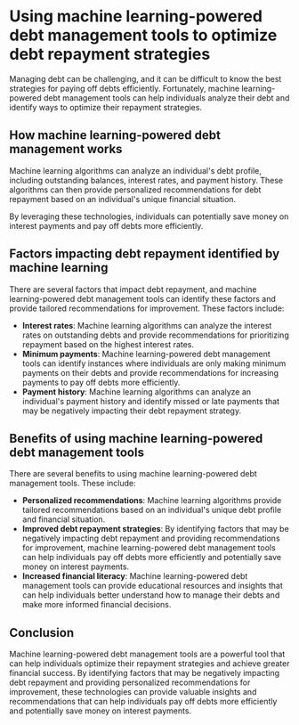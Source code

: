 Using machine learning-powered debt management tools to optimize debt repayment strategies
=====================================================================================================================================================

Managing debt can be challenging, and it can be difficult to know the best strategies for paying off debts efficiently. Fortunately, machine learning-powered debt management tools can help individuals analyze their debt and identify ways to optimize their repayment strategies.

How machine learning-powered debt management works
--------------------------------------------------

Machine learning algorithms can analyze an individual's debt profile, including outstanding balances, interest rates, and payment history. These algorithms can then provide personalized recommendations for debt repayment based on an individual's unique financial situation.

By leveraging these technologies, individuals can potentially save money on interest payments and pay off debts more efficiently.

Factors impacting debt repayment identified by machine learning
---------------------------------------------------------------

There are several factors that impact debt repayment, and machine learning-powered debt management tools can identify these factors and provide tailored recommendations for improvement. These factors include:

* **Interest rates**: Machine learning algorithms can analyze the interest rates on outstanding debts and provide recommendations for prioritizing repayment based on the highest interest rates.
* **Minimum payments**: Machine learning-powered debt management tools can identify instances where individuals are only making minimum payments on their debts and provide recommendations for increasing payments to pay off debts more efficiently.
* **Payment history**: Machine learning algorithms can analyze an individual's payment history and identify missed or late payments that may be negatively impacting their debt repayment strategy.

Benefits of using machine learning-powered debt management tools
----------------------------------------------------------------

There are several benefits to using machine learning-powered debt management tools. These include:

* **Personalized recommendations**: Machine learning algorithms provide tailored recommendations based on an individual's unique debt profile and financial situation.
* **Improved debt repayment strategies**: By identifying factors that may be negatively impacting debt repayment and providing recommendations for improvement, machine learning-powered debt management tools can help individuals pay off debts more efficiently and potentially save money on interest payments.
* **Increased financial literacy**: Machine learning-powered debt management tools can provide educational resources and insights that can help individuals better understand how to manage their debts and make more informed financial decisions.

Conclusion
----------

Machine learning-powered debt management tools are a powerful tool that can help individuals optimize their repayment strategies and achieve greater financial success. By identifying factors that may be negatively impacting debt repayment and providing personalized recommendations for improvement, these technologies can provide valuable insights and recommendations that can help individuals pay off debts more efficiently and potentially save money on interest payments.
